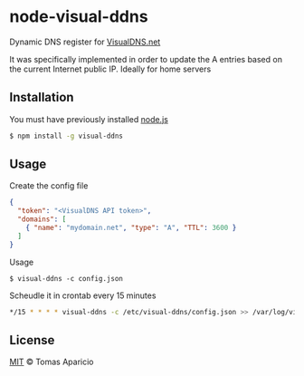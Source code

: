 # node-visual-ddns

Dynamic DNS register for [VisualDNS.net](https://visualdns.net)

It was specifically implemented in order to update the A entries based on the current Internet public IP.
Ideally for home servers

## Installation

You must have previously installed [node.js](https://nodejs.org) 

```bash
$ npm install -g visual-ddns
```

## Usage

Create the config file
```json
{
  "token": "<VisualDNS API token>",
  "domains": [
    { "name": "mydomain.net", "type": "A", "TTL": 3600 }
  ]
}
```

Usage
```
$ visual-ddns -c config.json
```

Scheudle it in crontab every 15 minutes
```bash
*/15 * * * * visual-ddns -c /etc/visual-ddns/config.json >> /var/log/visual-ddns.log
```

## License

[MIT](http://opensource.org/licenses/MIT) © Tomas Aparicio
